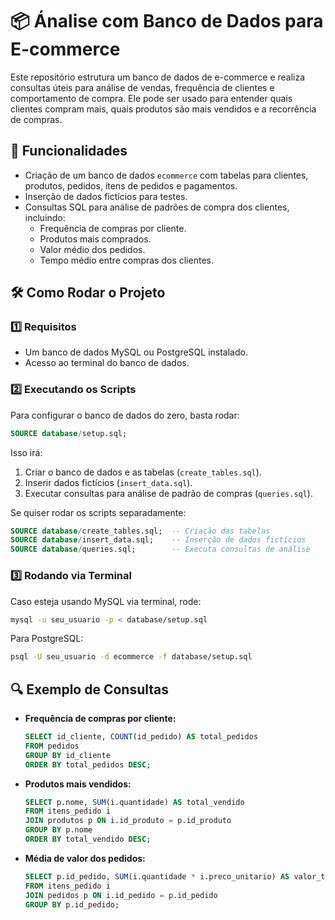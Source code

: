 # 📦 Ánalise com Banco de Dados para E-commerce

Este repositório estrutura um banco de dados de e-commerce e realiza consultas úteis para análise de vendas, frequência de clientes e comportamento de compra. Ele pode ser usado para entender quais clientes compram mais, quais produtos são mais vendidos e a recorrência de compras.

## 📌 Funcionalidades
- Criação de um banco de dados `ecommerce` com tabelas para clientes, produtos, pedidos, itens de pedidos e pagamentos.
- Inserção de dados fictícios para testes.
- Consultas SQL para análise de padrões de compra dos clientes, incluindo:
  - Frequência de compras por cliente.
  - Produtos mais comprados.
  - Valor médio dos pedidos.
  - Tempo médio entre compras dos clientes.

## 🛠 Como Rodar o Projeto

### 1️⃣ **Requisitos**
- Um banco de dados MySQL ou PostgreSQL instalado.
- Acesso ao terminal do banco de dados.

### 2️⃣ **Executando os Scripts**
Para configurar o banco de dados do zero, basta rodar:
```sql
SOURCE database/setup.sql;
```
Isso irá:
1. Criar o banco de dados e as tabelas (`create_tables.sql`).
2. Inserir dados fictícios (`insert_data.sql`).
3. Executar consultas para análise de padrão de compras (`queries.sql`).

Se quiser rodar os scripts separadamente:
```sql
SOURCE database/create_tables.sql;  -- Criação das tabelas
SOURCE database/insert_data.sql;    -- Inserção de dados fictícios
SOURCE database/queries.sql;        -- Executa consultas de análise
```

### 3️⃣ **Rodando via Terminal**
Caso esteja usando MySQL via terminal, rode:
```sh
mysql -u seu_usuario -p < database/setup.sql
```
Para PostgreSQL:
```sh
psql -U seu_usuario -d ecommerce -f database/setup.sql
```

## 🔍 Exemplo de Consultas

- **Frequência de compras por cliente:**
  ```sql
  SELECT id_cliente, COUNT(id_pedido) AS total_pedidos
  FROM pedidos
  GROUP BY id_cliente
  ORDER BY total_pedidos DESC;
  ```

- **Produtos mais vendidos:**
  ```sql
  SELECT p.nome, SUM(i.quantidade) AS total_vendido
  FROM itens_pedido i
  JOIN produtos p ON i.id_produto = p.id_produto
  GROUP BY p.nome
  ORDER BY total_vendido DESC;
  ```

- **Média de valor dos pedidos:**
  ```sql
  SELECT p.id_pedido, SUM(i.quantidade * i.preco_unitario) AS valor_total
  FROM itens_pedido i
  JOIN pedidos p ON i.id_pedido = p.id_pedido
  GROUP BY p.id_pedido;
  ```



